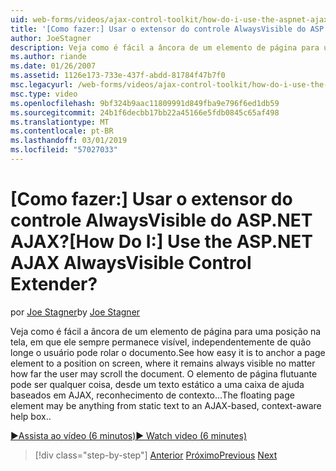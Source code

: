```yaml
---
uid: web-forms/videos/ajax-control-toolkit/how-do-i-use-the-aspnet-ajax-alwaysvisible-control-extender
title: '[Como fazer:] Usar o extensor do controle AlwaysVisible do ASP.NET AJAX? | Microsoft Docs'
author: JoeStagner
description: Veja como é fácil a âncora de um elemento de página para uma posição na tela, em que ele sempre permanece visível, independentemente de quão longe o usuário pode rolar o documento. A...
ms.author: riande
ms.date: 01/26/2007
ms.assetid: 1126e173-733e-437f-abdd-81784f47b7f0
msc.legacyurl: /web-forms/videos/ajax-control-toolkit/how-do-i-use-the-aspnet-ajax-alwaysvisible-control-extender
msc.type: video
ms.openlocfilehash: 9bf324b9aac11809991d849fba9e796f6ed1db59
ms.sourcegitcommit: 24b1f6decbb17bb22a45166e5fdb0845c65af498
ms.translationtype: MT
ms.contentlocale: pt-BR
ms.lasthandoff: 03/01/2019
ms.locfileid: "57027033"
---
```

<a name="how-do-i-use-the-aspnet-ajax-alwaysvisible-control-extender"></a><span data-ttu-id="3d201-105">[Como fazer:] Usar o extensor do controle AlwaysVisible do ASP.NET AJAX?</span><span class="sxs-lookup"><span data-stu-id="3d201-105">[How Do I:] Use the ASP.NET AJAX AlwaysVisible Control Extender?</span></span>
====================
<span data-ttu-id="3d201-106">por [Joe Stagner](https://github.com/JoeStagner)</span><span class="sxs-lookup"><span data-stu-id="3d201-106">by [Joe Stagner](https://github.com/JoeStagner)</span></span>

<span data-ttu-id="3d201-107">Veja como é fácil a âncora de um elemento de página para uma posição na tela, em que ele sempre permanece visível, independentemente de quão longe o usuário pode rolar o documento.</span><span class="sxs-lookup"><span data-stu-id="3d201-107">See how easy it is to anchor a page element to a position on screen, where it remains always visible no matter how far the user may scroll the document.</span></span> <span data-ttu-id="3d201-108">O elemento de página flutuante pode ser qualquer coisa, desde um texto estático a uma caixa de ajuda baseados em AJAX, reconhecimento de contexto...</span><span class="sxs-lookup"><span data-stu-id="3d201-108">The floating page element may be anything from static text to an AJAX-based, context-aware help box..</span></span>

[<span data-ttu-id="3d201-109">&#9654;Assista ao vídeo (6 minutos)</span><span class="sxs-lookup"><span data-stu-id="3d201-109">&#9654; Watch video (6 minutes)</span></span>](https://channel9.msdn.com/Blogs/ASP-NET-Site-Videos/how-do-i-use-the-aspnet-ajax-alwaysvisible-control-extender)

> [!div class="step-by-step"]
> <span data-ttu-id="3d201-110">[Anterior](how-do-i-use-the-aspnet-ajax-modalpopup-extender-control.md)
> [Próximo](how-do-i-use-the-aspnet-ajax-accordion-control.md)</span><span class="sxs-lookup"><span data-stu-id="3d201-110">[Previous](how-do-i-use-the-aspnet-ajax-modalpopup-extender-control.md)
[Next](how-do-i-use-the-aspnet-ajax-accordion-control.md)</span></span>
